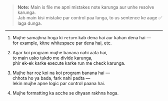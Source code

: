 > **Note:** Main is file me apni mistakes note karunga aur unhe resolve karunga.  
> Jab main kisi mistake par control paa lunga, to us sentence ke aage ✅ laga dunga.

---

1. Mujhe samajhna hoga ki `return` kab dena hai aur kahan dena hai —  
   for example, kitne whitespace par dena hai, etc.

2. Agar koi program mujhe banana nahi aata hai,  
   to main usko tukdo me divide karunga,  
   phir ek-ek karke execute karke run me check karunga.

3. Mujhe har roz koi na koi program banana hai —  
   chhota ho ya bada, fark nahi padta —  
   lekin mujhe apne logic par control paana hai.

4. Mujhe formatting ka acche se dhyaan rakhna hoga.
